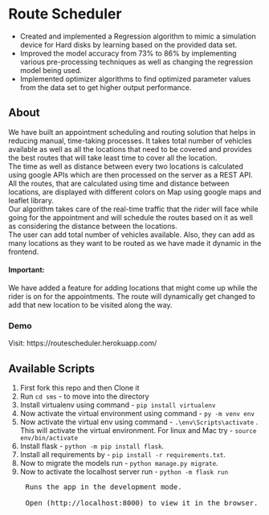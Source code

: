 # Route Scheduler
- Created and implemented a Regression algorithm to mimic a simulation device for Hard disks by learning based on the provided data set.
- Improved the model accuracy from 73% to 86% by implementing various pre-processing techniques as well as changing the regression model being used.
- Implemented optimizer algorithms to find optimized parameter values from the data set to get higher output performance.


<h2 align="left">About</h2>
We have built an appointment scheduling and routing solution that helps in reducing manual, time-taking processes. It takes total number of vehicles available as well as all the locations that need to be covered and provides the best routes that will take least time to cover all the location.<br>
The time as well as distance between every two locations is calculated using google APIs which are then processed on the server as a REST API.<br>
All the routes, that are calculated using time and distance between locations, are displayed with different colors on Map using google maps and leaflet library.<br>
Our algorithm takes care of the real-time traffic that the rider will face while going for the appointment and will schedule the routes based on it as well as considering the distance between the locations. <br>
The user can add total number of vehicles available. Also, they can add as many locations as they want to be routed as we have made it dynamic in the frontend.

<h4 align="left"> Important:</h4>
We have added a feature for adding locations that might come up while the rider is on for the appointments.  The route will dynamically get changed to add that new location to be visited along the way. 

<h3 align="left">Demo</h3>
Visit: https://routescheduler.herokuapp.com/

## Available Scripts

1. First fork this repo and then Clone it
2. Run `cd sms` - to move into the directory 
3. Install virtualenv using command - `pip install virtualenv`
3. Now activate the virtual environment using command - `py -m venv env`
4. Now activate the virtual env using command - `.\env\Scripts\activate` . This will activate the virtual environment. For linux and Mac try - `source env/bin/activate`
5. Install flask - `python -m pip install flask`.
6. Install all requirements by - `pip install -r requirements.txt`.
7. Now to migrate the models run - `python manage.py migrate`.
8. Now to activate the localhost server run - `python -m flask run`<br />
<pre>
	Runs the app in the development mode.<br />
	Open (http://localhost:8000) to view it in the browser.
</pre>
